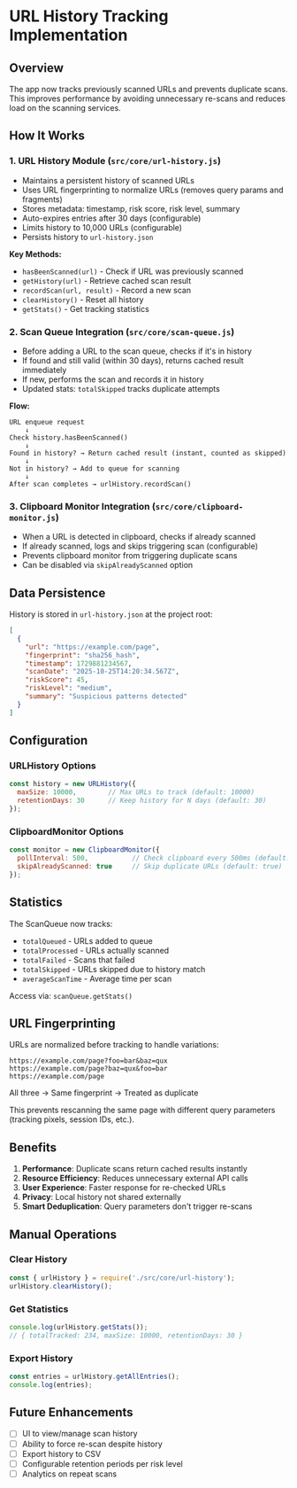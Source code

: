 # URL History Tracking Implementation

## Overview
The app now tracks previously scanned URLs and prevents duplicate scans. This improves performance by avoiding unnecessary re-scans and reduces load on the scanning services.

## How It Works

### 1. **URL History Module** (`src/core/url-history.js`)
- Maintains a persistent history of scanned URLs
- Uses URL fingerprinting to normalize URLs (removes query params and fragments)
- Stores metadata: timestamp, risk score, risk level, summary
- Auto-expires entries after 30 days (configurable)
- Limits history to 10,000 URLs (configurable)
- Persists history to `url-history.json`

**Key Methods:**
- `hasBeenScanned(url)` - Check if URL was previously scanned
- `getHistory(url)` - Retrieve cached scan result
- `recordScan(url, result)` - Record a new scan
- `clearHistory()` - Reset all history
- `getStats()` - Get tracking statistics

### 2. **Scan Queue Integration** (`src/core/scan-queue.js`)
- Before adding a URL to the scan queue, checks if it's in history
- If found and still valid (within 30 days), returns cached result immediately
- If new, performs the scan and records it in history
- Updated stats: `totalSkipped` tracks duplicate attempts

**Flow:**
```
URL enqueue request
    ↓
Check history.hasBeenScanned()
    ↓
Found in history? → Return cached result (instant, counted as skipped)
    ↓
Not in history? → Add to queue for scanning
    ↓
After scan completes → urlHistory.recordScan()
```

### 3. **Clipboard Monitor Integration** (`src/core/clipboard-monitor.js`)
- When a URL is detected in clipboard, checks if already scanned
- If already scanned, logs and skips triggering scan (configurable)
- Prevents clipboard monitor from triggering duplicate scans
- Can be disabled via `skipAlreadyScanned` option

## Data Persistence

History is stored in `url-history.json` at the project root:

```json
[
  {
    "url": "https://example.com/page",
    "fingerprint": "sha256_hash",
    "timestamp": 1729881234567,
    "scanDate": "2025-10-25T14:20:34.567Z",
    "riskScore": 45,
    "riskLevel": "medium",
    "summary": "Suspicious patterns detected"
  }
]
```

## Configuration

### URLHistory Options
```javascript
const history = new URLHistory({
  maxSize: 10000,        // Max URLs to track (default: 10000)
  retentionDays: 30      // Keep history for N days (default: 30)
});
```

### ClipboardMonitor Options
```javascript
const monitor = new ClipboardMonitor({
  pollInterval: 500,           // Check clipboard every 500ms (default: 500)
  skipAlreadyScanned: true     // Skip duplicate URLs (default: true)
});
```

## Statistics

The ScanQueue now tracks:
- `totalQueued` - URLs added to queue
- `totalProcessed` - URLs actually scanned
- `totalFailed` - Scans that failed
- `totalSkipped` - URLs skipped due to history match
- `averageScanTime` - Average time per scan

Access via: `scanQueue.getStats()`

## URL Fingerprinting

URLs are normalized before tracking to handle variations:

```
https://example.com/page?foo=bar&baz=qux
https://example.com/page?baz=qux&foo=bar
https://example.com/page
```

All three → Same fingerprint → Treated as duplicate

This prevents rescanning the same page with different query parameters (tracking pixels, session IDs, etc.).

## Benefits

1. **Performance**: Duplicate scans return cached results instantly
2. **Resource Efficiency**: Reduces unnecessary external API calls
3. **User Experience**: Faster response for re-checked URLs
4. **Privacy**: Local history not shared externally
5. **Smart Deduplication**: Query parameters don't trigger re-scans

## Manual Operations

### Clear History
```javascript
const { urlHistory } = require('./src/core/url-history');
urlHistory.clearHistory();
```

### Get Statistics
```javascript
console.log(urlHistory.getStats());
// { totalTracked: 234, maxSize: 10000, retentionDays: 30 }
```

### Export History
```javascript
const entries = urlHistory.getAllEntries();
console.log(entries);
```

## Future Enhancements

- [ ] UI to view/manage scan history
- [ ] Ability to force re-scan despite history
- [ ] Export history to CSV
- [ ] Configurable retention periods per risk level
- [ ] Analytics on repeat scans
